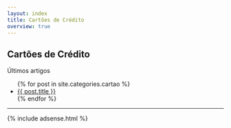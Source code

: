 ```yaml
---
layout: index
title: Cartões de Crédito
overview: true
---
```


## Cartões de Crédito

<span class="latest-article">Últimos artigos</span>

<ul class="index">
  {% for post in site.categories.cartao %}
    <li><a href="{{ post.url }}">{{ post.title }}</a></li>
  {% endfor %}
</ul>

<hr/>

<div class="sponsor">
    {% include adsense.html %}
</div>
